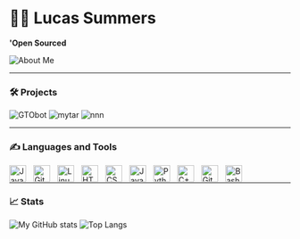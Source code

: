 # 🚣‍♀️ Lucas Summers

**'Open Sourced**

![About Me](https://github-readme-stats.vercel.app/api/gist?id=a39f45b2563e3c67eaefe7a904fb3b5f&theme=shadow_green)

---

### 🛠️ Projects

![GTObot](https://github-readme-stats.vercel.app/api/pin/?username=Lucas-Summers&repo=GTObot&theme=shadow_green)
![mytar](https://github-readme-stats.vercel.app/api/pin/?username=Lucas-Summers&repo=mytar&theme=shadow_green)
![nnn](https://github-readme-stats.vercel.app/api/pin/?username=Lucas-Summers&repo=nnn&theme=shadow_green)

---

### ✍️ Languages and Tools

<img align="left" alt="Java" width="30px" style="padding-right:10px;" src="https://cdn.jsdelivr.net/gh/devicons/devicon/icons/java/java-original.svg"/>
<img align="left" alt="Git" width="30px" style="padding-right:10px;" src="https://cdn.jsdelivr.net/gh/devicons/devicon/icons/git/git-original.svg" />
<img align="left" alt="Linux" width="30px" style="padding-right:10px;" src="https://cdn.jsdelivr.net/gh/devicons/devicon/icons/linux/linux-original.svg" />
<img align="left" alt="HTML" width="30px" style="padding-right:10px;" src="https://cdn.jsdelivr.net/gh/devicons/devicon/icons/html5/html5-plain.svg" />
<img align="left" alt="CSS" width="30px" style="padding-right:10px;" src="https://cdn.jsdelivr.net/gh/devicons/devicon/icons/css3/css3-plain.svg" />
<img align="left" alt="JavaScript" width="30px" style="padding-right:10px;" src="https://cdn.jsdelivr.net/gh/devicons/devicon/icons/javascript/javascript-plain.svg" />
<img align="left" alt="Python" width="30px" style="padding-right:10px;" src="https://cdn.jsdelivr.net/gh/devicons/devicon/icons/python/python-plain.svg" />
<img align="left" alt="C++" width="30px" style="padding-right:10px;" src="https://cdn.jsdelivr.net/gh/devicons/devicon/icons/cplusplus/cplusplus-line.svg" />
<img align="left" alt="GitHub" width="30px" style="padding-right:10px;" src="https://cdn.jsdelivr.net/gh/devicons/devicon/icons/github/github-original.svg" />
<img align="left" alt="Bash" width="30px" style="padding-right:10px;" src="https://cdn.jsdelivr.net/gh/devicons/devicon/icons/bash/bash-original.svg" />
<br />

---

### 📈 Stats

![My GitHub stats](https://github-readme-stats.vercel.app/api?username=Lucas-Summers&show_icons=true&theme=shadow_green&rank_icon=github)
![Top Langs](https://github-readme-stats.vercel.app/api/top-langs/?username=Lucas-Summers&theme=shadow_green&layout=donut)
